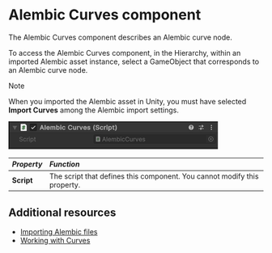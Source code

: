 # Alembic Curves component

The Alembic Curves component describes an Alembic curve node.

To access the Alembic Curves component, in the Hierarchy, within an imported Alembic asset instance, select a GameObject that corresponds to an Alembic curve node.

> [!NOTE]
> When you imported the Alembic asset in Unity, you must have selected **Import Curves** among the Alembic import settings.

![The Alembic Curves component](images/abc_curves_options.png)

| *Property*        | *Function*                                                               |
| :---------------- | :----------------------------------------------------------------------- |
| **Script**        | The script that defines this component. You cannot modify this property. |

## Additional resources

* [Importing Alembic files](import.md)
* [Working with Curves](curves.md)
